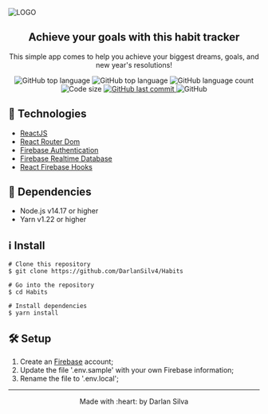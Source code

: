 ![LOGO](https://i.imgur.com/d4VQhuW.png)

<h2  align="center">Achieve your goals with this habit tracker</h2 >
<p align="center">This simple app comes to help you achieve your biggest dreams, goals, and new year's resolutions!</p>

<p align="center">
 
  <img alt="GitHub top language" src="https://img.shields.io/github/v/release/DarlanSilv4/Habits?color=blueviolet">
  
  <img alt="GitHub top language" src="https://img.shields.io/github/languages/top/DarlanSilv4/Habits?color=yellow">

  <img alt="GitHub language count" src="https://img.shields.io/github/languages/count/DarlanSilv4/Habits">

  <img alt="Code size" src="https://img.shields.io/github/languages/code-size/DarlanSilv4/Habits">
  
  <a href="https://github.com/DarlanSilv4/Habits/commits/master">
    <img alt="GitHub last commit" src="https://img.shields.io/github/last-commit/DarlanSilv4/Habits">
  </a>

  <img alt="GitHub" src="https://img.shields.io/github/license/DarlanSilv4/Habits">
</p>


## :rocket: Technologies

- [ReactJS](https://reactjs.org/)
- [React Router Dom](hhttps://reactrouter.com/web/guides/quick-start)
- [Firebase Authentication](https://firebase.google.com/docs/auth)
- [Firebase Realtime Database](https://firebase.google.com/docs/database)
- [React Firebase Hooks](https://github.com/CSFrequency/react-firebase-hooks)

## :toolbox: Dependencies

- Node.js v14.17 or higher
- Yarn v1.22 or higher

## :information_source: Install

```
# Clone this repository
$ git clone https://github.com/DarlanSilv4/Habits

# Go into the repository
$ cd Habits

# Install dependencies
$ yarn install
```

## :hammer_and_wrench: Setup

1. Create an [Firebase](https://firebase.google.com/ "Firebase's Homepage") account;
2. Update the file '.env.sample' with your own Firebase information;
3. Rename the file to '.env.local';

---
<p align="center">Made with :heart: by Darlan Silva</p>